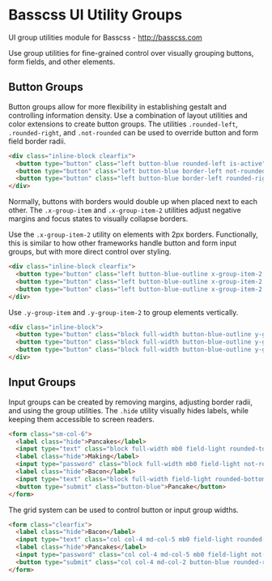 # Basscss UI Utility Groups

UI group utilities module for Basscss - http://basscss.com

Use group utilities for fine-grained control over visually grouping buttons, form fields, and other elements.

## Button Groups
Button groups allow for more flexibility in establishing gestalt and controlling information density.
Use a combination of layout utilities and color extensions to create button groups.
The utilities `.rounded-left`, `.rounded-right`,
and `.not-rounded` can be used to override button and form field border radii.

```html
<div class="inline-block clearfix">
  <button type="button" class="left button-blue rounded-left is-active">Burgers</button>
  <button type="button" class="left button-blue border-left not-rounded">Fries</button>
  <button type="button" class="left button-blue border-left rounded-right">Shakes</button>
</div>
```

Normally, buttons with borders would double up when placed next to each other.
The `.x-group-item` and `.x-group-item-2` utilities
adjust negative margins and focus states to visually collapse borders.

Use the `.x-group-item-2` utility on elements with 2px borders.
Functionally, this is similar to how other frameworks handle button and form input groups,
but with more direct control over styling.

```html
<div class="inline-block clearfix">
  <button type="button" class="left button-blue-outline x-group-item-2 rounded-left is-active">Burgers</button>
  <button type="button" class="left button-blue-outline x-group-item-2 not-rounded">Fries</button>
  <button type="button" class="left button-blue-outline x-group-item-2 rounded-right">Shake</button>
</div>
```

Use `.y-group-item` and `.y-group-item-2` to group elements vertically.

```html
<div class="inline-block">
  <button type="button" class="block full-width button-blue-outline y-group-item-2 rounded-top is-active">Burgers</button>
  <button type="button" class="block full-width button-blue-outline y-group-item-2 not-rounded">Fries</button>
  <button type="button" class="block full-width button-blue-outline y-group-item-2 rounded-bottom">Shake</button>
</div>
```

## Input Groups

Input groups can be created by removing margins, adjusting border radii, and using the group utilities.
The `.hide` utility visually hides labels, while keeping them accessible to screen readers.

```html
<form class="sm-col-6">
  <label class="hide">Pancakes</label>
  <input type="text" class="block full-width mb0 field-light rounded-top y-group-item" placeholder="Pancakes">
  <label class="hide">Making</label>
  <input type="password" class="block full-width mb0 field-light not-rounded y-group-item" placeholder="Making">
  <label class="hide">Bacon</label>
  <input type="text" class="block full-width field-light rounded-bottom y-group-item" placeholder="Bacon">
  <button type="submit" class="button-blue">Pancake</button>
</form>
```

The grid system can be used to control button or input group widths.

```html
<form class="clearfix">
  <label class="hide">Bacon</label>
  <input type="text" class="col col-4 md-col-5 mb0 field-light rounded-left x-group-item" placeholder="Bacon">
  <label class="hide">Pancakes</label>
  <input type="password" class="col col-4 md-col-5 mb0 field-light not-rounded x-group-item" placeholder="Pancakes">
  <button type="submit" class="col col-4 md-col-2 button-blue rounded-right">Pancake</button>
</form>
```

